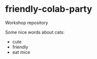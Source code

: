 # friendly-colab-party
Workshop repository

Some nice words about cats:
* cute
* friendly
* eat mice
